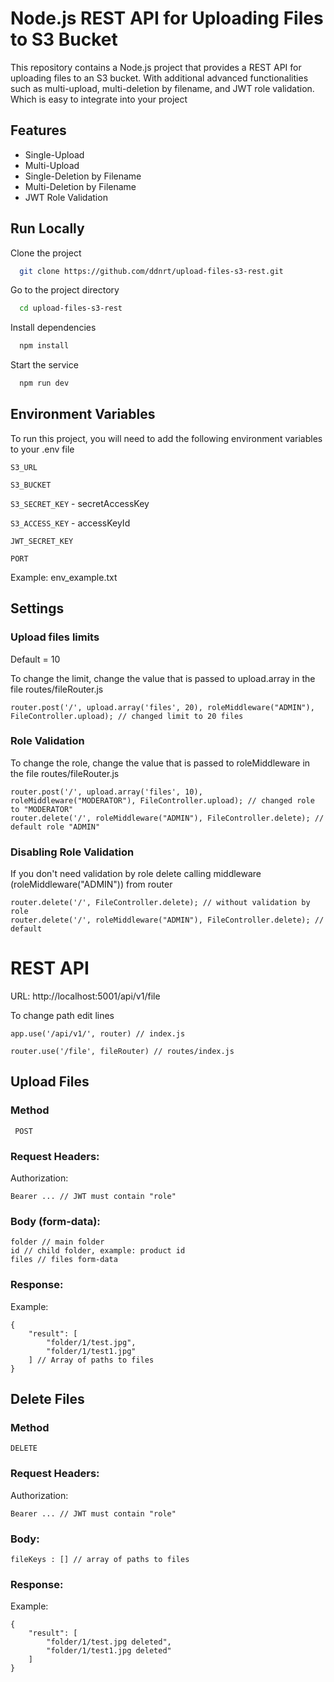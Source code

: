 
# Node.js REST API for Uploading Files to S3 Bucket

This repository contains a Node.js project that provides a REST API for uploading files to an S3 bucket. With additional advanced functionalities such as multi-upload, multi-deletion by filename, and JWT role validation. Which is easy to integrate into your project



## Features

- Single-Upload
- Multi-Upload
- Single-Deletion by Filename
- Multi-Deletion by Filename
- JWT Role Validation


## Run Locally

Clone the project

```bash
  git clone https://github.com/ddnrt/upload-files-s3-rest.git
```
Go to the project directory
```bash
  cd upload-files-s3-rest
```
Install dependencies

```bash
  npm install
```

Start the service

```bash
  npm run dev
```

## Environment Variables

To run this project, you will need to add the following environment variables to your .env file

`S3_URL`

`S3_BUCKET`

`S3_SECRET_KEY` - secretAccessKey

`S3_ACCESS_KEY` - accessKeyId

`JWT_SECRET_KEY`

`PORT`

Example: env_example.txt

## Settings

### Upload files limits
Default = 10

To change the limit, change the value that is passed to upload.array in the file routes/fileRouter.js
```
router.post('/', upload.array('files', 20), roleMiddleware("ADMIN"), FileController.upload); // changed limit to 20 files
```

### Role Validation
To change the role, change the value that is passed to roleMiddleware in the file routes/fileRouter.js 
```
router.post('/', upload.array('files', 10), roleMiddleware("MODERATOR"), FileController.upload); // changed role to "MODERATOR"
router.delete('/', roleMiddleware("ADMIN"), FileController.delete); // default role "ADMIN"
```
### Disabling Role Validation
If you don't need validation by role delete calling middleware (roleMiddleware("ADMIN")) from router
```
router.delete('/', FileController.delete); // without validation by role
router.delete('/', roleMiddleware("ADMIN"), FileController.delete); // default

```

# REST API
URL: http://localhost:5001/api/v1/file

To change path edit lines
```
app.use('/api/v1/', router) // index.js

router.use('/file', fileRouter) // routes/index.js
```

## Upload Files

### Method
``` POST```

### Request Headers:

Authorization:
```
Bearer ... // JWT must contain "role"
```

### Body (form-data):
```
folder // main folder
id // child folder, example: product id
files // files form-data
```

### Response:

Example: 
```
{
    "result": [
        "folder/1/test.jpg",
        "folder/1/test1.jpg"
    ] // Array of paths to files
}
```

## Delete Files

### Method
``` DELETE ```

### Request Headers:

Authorization:
```
Bearer ... // JWT must contain "role"
```

### Body:
```
fileKeys : [] // array of paths to files
```

### Response:

Example: 
```
{
    "result": [
        "folder/1/test.jpg deleted",
        "folder/1/test1.jpg deleted"
    ]
}
```
